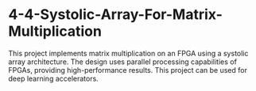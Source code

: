 # 4-4-Systolic-Array-For-Matrix-Multiplication
This project implements matrix multiplication on an FPGA using a systolic array architecture. The design uses parallel processing capabilities of FPGAs, providing high-performance results. This project can be used for deep learning accelerators.
